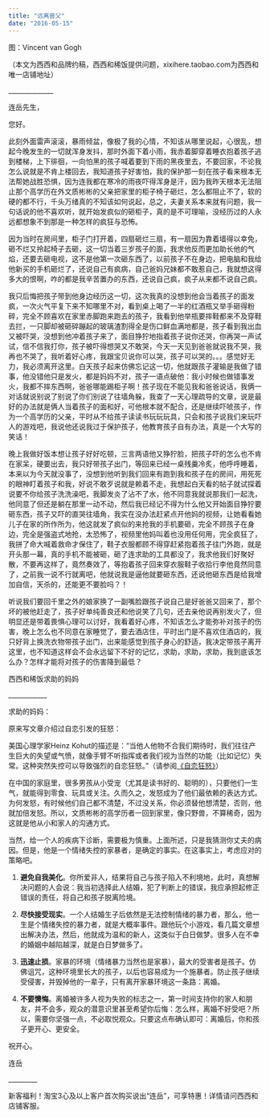 ```yaml
---
title: "远离兽父"
date: "2016-05-15"
---
```


图：Vincent van Gogh

（本文为西西和品牌约稿，西西和稀饭提供问题，xixihere.taobao.com为西西和唯一店铺地址）

\_\_\_\_\_\_\_\_\_\_\_\_\_\_

连岳先生，

您好。

此刻外面雷声滚滚，暴雨倾盆，像极了我的心情，不知该从哪里说起，心很乱，想起今晚发生的一切就浑身发抖，那时外面下着小雨，我赤着脚穿着睡衣抱着孩子逃到楼梯，上下徘徊，一向怕黑的孩子喊着要到下雨的黑夜里去，不要回家，不论我怎么说就是不肯上楼回去，我知道孩子好害怕，我的保护那一刻在孩子看来根本无法帮她战胜恐惧，因为连我都在寒冷的雨夜吓得浑身是汗，因为我昨天根本无法阻止那个高学历在外文质彬彬的父亲把家里的柜子椅子砸烂，怎么都阻止不了，软的硬的都不行，千头万绪真的不知该如何说起，总之，夫妻关系本来就有问题，我一句话说的他不喜欢听，就开始发疯似的砸柜子，真的是不可理喻，没经历过的人永远都想象不到那是一种怎样的疯狂与恐怖。

因为当时在房间里，柜子门打开着，四扇砸烂三扇，有一扇因为靠着墙得以幸免，砸不烂又拎起椅子去砸，这一切当着三岁孩子的面，我求他反而更加助长他的气焰，还要去砸电视，这不是他第一次砸东西了，以前孩子不在身边，把电脑和我给他新买的手机砸烂了，还说自己有疯病，自己爸妈兄妹都不敢惹自己，我就想这得多大的恨啊，咋的都是我辛苦置办的东西，还说自己疯，疯子从来都不说自己疯。

我只后悔把孩子带到他身边经历这一切，这次我真的没想到他会当着孩子的面发疯，一次火气平复下来不知哪里不对，看到桌上喝了一半的红酒瓶又举手砸得粉碎，完全不顾喜欢在家里赤脚跑来跑去的孩子，我看到他举瓶要摔鞋都来不及穿鞋去拦，一只脚却被砸碎蹦起的玻璃渣割得全是伤口鲜血满地都是，孩子看到我出血又被吓哭，没想到他冲着孩子来了，面目狰狞地指着孩子说你还哭，你再哭一声试试，信不信我打你，孩子被吓得想哭又不敢哭，今天一天见到爸爸就说我不哭，我再也不哭了，我听着好心疼，我跟宝贝说你可以哭，孩子可以哭的。。。感觉好无力，我必须离开这里。白天孩子起来仿佛忘记这一切，他就跟孩子灌输是我做了错事，他没错他只是发火，都是妈妈不对，孩子一语点破他：我小时候也做错事发火，我都不摔东西啊，爸爸哪能踢柜子啊！孩子现在不能见我和爸爸说话，我俩一对话就说别说了别说了你们别说了往墙角躲，我查了一天心理疏导的文章，说是最好的办法就是俩人当着孩子的面和好，可他根本就不配合，还是继续吓唬孩子，作为一个高学历的父亲，平时从不给孩子读读书玩玩玩具，只会和孩子说我们来玩吓人的游戏吧，我说他还说我过于保护孩子，他教育孩子自有办法，真是一个大写的笑话！

晚上我做好饭本想让孩子好好吃顿，三言两语他又狰狞脸，把孩子吓的怎么也不肯在家呆，硬要出去，我只好带孩子出门，等回来已经一桌残羹冷炙，他呼呼睡着，本来以为今天就没事了，没想到他听到我们回来有跑到我和孩子在的房间，用死死的眼神盯着孩子和我，好说不敢歹说就是赖着不走，我想起白天看的帖子就试探着说要不你给孩子洗洗澡吧，我脚发炎了沾不了水，他不同意我就说那我们一起洗，他同意了但还是躺在那里一动不动，然后我已经记不得为什么他又开始面目狰狞要砸东西，孩子又吓的直哭往墙角，我实在没办法赶紧点开他妈的视频，让她看看她儿子在家的所作所为，他这就发了疯似的来抢我的手机要砸，完全不顾孩子在身边，完全是强盗式地抢，太恐怖了，视频里他妈叫着也没用任何用，完全疯狂了，我拼了命大喊着救命才保住了，鞋子衣服都顾不得穿赶紧抱着孩子往门外跑，就是开头那一幕，真的手机不能被砸，砸了连求助的工具都没了，我求他我们好聚好散，不要再这样了，竟然奏效了，等抱着孩子回来穿衣服鞋子收拾行李他竟然同意了，之前我一说不行就离吧，他就说我是逼他就要砸东西，还说他砸东西是给我增加自信，天杀的，还能更不要脸吗？！

听说我们要回千里之外的娘家换了一副嘴脸跟孩子说自己是好爸爸又回来了，那个坏的被他赶走了，孩子好单纯善良还和他说笑了几句，还去亲他说再别发火了，但明显还是带着畏惧心理可以讨好，我看着好心疼，不知该怎么才能弥补对孩子的伤害，晚上怎么也不同意在家睡觉了，要去酒店住，平时出门是不喜欢住酒店的，我只好背上换洗衣物带孩子出门，出来能感觉到孩子身心的舒适，我决定带孩子离开这里，也不知道这样会不会永远留下不好的记忆，求助，求助，求助，我到底该怎么办？怎样才能将对孩子的伤害降到最低？

西西和稀饭求助的妈妈

\_\_\_\_\_\_\_\_\_\_\_\_

求助的妈妈：

原来写文章介绍过自恋引发的狂怒：

美国心理学家Heinz Kohut的描述是：“当他人他物不合我们期待时，我们往往产生巨大的失望或气愤，就像手臂不听指挥或者我们视为当然的功能（比如记忆）失常。这种突然失控可以导致强烈的自恋狂怒。”（请参阅[《自恋狂怒》](http://mp.weixin.qq.com/s?__biz=MjM5NDU0Mjk2MQ==&mid=206363800&idx=1&sn=238e0772070682e68b35fcb572159d77&scene=21#wechat_redirect)）

在中国的家庭里，很多男孩从小受宠（尤其是读书好的、聪明的），只要他们一生气，就能得到零食、玩具或关注。久而久之，发怒成为了他们最依赖的表达方式。为何发怒，有时候他们自己都不清楚，不过没关系，你必须替他想清楚，否则，他就加倍发怒。所以，文质彬彬的高学历者一回到家里，像只野兽，不算稀奇，因为这就是他从小和家人的沟通方式。

当然，给一个人的疾病下诊断，需要极为慎重。上面所述，只是我猜测你丈夫的病因。但是，他是一个情绪失控的家暴者，是确定的事实。在这事实上，考虑应对的策略吧。

1. **避免自我美化**。你所爱非人，结果将自己与孩子陷入不利境地，此时，真想解决问题的人会说：我当初选择此人结婚，犯了判断上的错误，我应承担起修正错误的责任，将自己和孩子脱离险境。
    
2. **尽快接受现实**。一个人结婚生子后依然是无法控制情绪的暴力者，那么，他一生是个情绪失控的暴力者，就是大概率事件。跟他玩个小游戏，看几篇文章想出解决办法，然后，他就成为温和的新人，这类似于白日做梦。很多人在不幸的婚姻中越陷越深，就是白日梦做多了。
    
3. **迅速止损**。家暴的环境（情绪暴力当然也是家暴），最大的受害者是孩子。仿佛诅咒，这种环境里长大的孩子，以后也容易成为一个施暴者。防止孩子继续受侵害，并毁掉他的一辈子，只有离开家暴环境这一条路：离婚。
    
4. **不要懊悔**。离婚被许多人视为失败的标志之一，第一时间支持你的家人和朋友，并不会多，观众的潜意识里甚至希望你后悔：怎么样，离婚不好受吧？所以，需要你坚强一点，不必取悦观众。只要这点布确认即可：离婚后，你和孩子更开心、更安全。
    

祝开心。

连岳

\_\_\_\_\_\_\_\_\_

新客福利！淘宝3心及以上客户首次购买说出“连岳”，可享特惠！详情请问西西和店铺客服。

